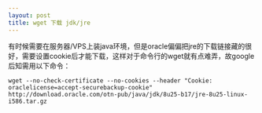 ```yaml
---
layout: post
title: wget 下载 jdk/jre
---
```


有时候需要在服务器/VPS上装java环境，但是oracle偏偏把jre的下载链接藏的很好，需要设置cookie后才能下载，这样对于命令行的wget就有点难弄，故google后知需用以下命令：

    wget --no-check-certificate --no-cookies --header "Cookie: oraclelicense=accept-securebackup-cookie"  http://download.oracle.com/otn-pub/java/jdk/8u25-b17/jre-8u25-linux-i586.tar.gz